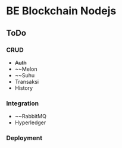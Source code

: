 # BE Blockchain Nodejs

## ToDo

### CRUD

- ~~Auth~~
- ~~Melon
- ~~Suhu
- Transaksi
- History

### Integration

- ~~RabbitMQ
- Hyperledger

### Deployment

